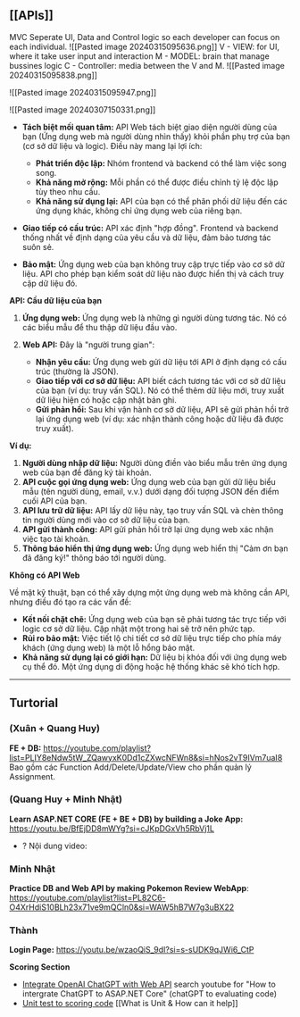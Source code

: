 ## [[APIs]] 

MVC Seperate UI, Data and Control logic so each developer can focus on each individual.
![[Pasted image 20240315095636.png]]
V - VIEW: for UI, where it take user input and interaction
M - MODEL: brain that manage bussines logic
C - Controller: media between the V and M.
![[Pasted image 20240315095838.png]]

![[Pasted image 20240315095947.png]]


![[Pasted image 20240307150331.png]]


- **Tách biệt mối quan tâm:** API Web tách biệt giao diện người dùng của bạn (Ứng dụng web mà người dùng nhìn thấy) khỏi phần phụ trợ của bạn (cơ sở dữ liệu và logic). Điều này mang lại lợi ích:
    
     - **Phát triển độc lập:** Nhóm frontend và backend có thể làm việc song song.
     - **Khả năng mở rộng:** Mỗi phần có thể được điều chỉnh tỷ lệ độc lập tùy theo nhu cầu.
     - **Khả năng sử dụng lại:** API của bạn có thể phân phối dữ liệu đến các ứng dụng khác, không chỉ ứng dụng web của riêng bạn.
	 
- **Giao tiếp có cấu trúc:** API xác định "hợp đồng". Frontend và backend thống nhất về định dạng của yêu cầu và dữ liệu, đảm bảo tương tác suôn sẻ.
    
- **Bảo mật:** Ứng dụng web của bạn không truy cập trực tiếp vào cơ sở dữ liệu. API cho phép bạn kiểm soát dữ liệu nào được hiển thị và cách truy cập dữ liệu đó.


**API: Cầu dữ liệu của bạn**

1. **Ứng dụng web:** Ứng dụng web là những gì người dùng tương tác. Nó có các biểu mẫu để thu thập dữ liệu đầu vào.
    
2. **Web API:** Đây là "người trung gian":
    
     - **Nhận yêu cầu:** Ứng dụng web gửi dữ liệu tới API ở định dạng có cấu trúc (thường là JSON).
     - **Giao tiếp với cơ sở dữ liệu:** API biết cách tương tác với cơ sở dữ liệu của bạn (ví dụ: truy vấn SQL). Nó có thể thêm dữ liệu mới, truy xuất dữ liệu hiện có hoặc cập nhật bản ghi.
     - **Gửi phản hồi:** Sau khi vận hành cơ sở dữ liệu, API sẽ gửi phản hồi trở lại ứng dụng web (ví dụ: xác nhận thành công hoặc dữ liệu đã được truy xuất).

**Ví dụ:**

1. **Người dùng nhập dữ liệu:** Người dùng điền vào biểu mẫu trên ứng dụng web của bạn để đăng ký tài khoản.
2. **API cuộc gọi ứng dụng web:** Ứng dụng web của bạn gửi dữ liệu biểu mẫu (tên người dùng, email, v.v.) dưới dạng đối tượng JSON đến điểm cuối API của bạn.
3. **API lưu trữ dữ liệu:** API lấy dữ liệu này, tạo truy vấn SQL và chèn thông tin người dùng mới vào cơ sở dữ liệu của bạn.
4. **API gửi thành công:** API gửi phản hồi trở lại ứng dụng web xác nhận việc tạo tài khoản.
5. **Thông báo hiển thị ứng dụng web:** Ứng dụng web hiển thị "Cảm ơn bạn đã đăng ký!" thông báo tới người dùng.

**Không có API Web**

Về mặt kỹ thuật, bạn có thể xây dựng một ứng dụng web mà không cần API, nhưng điều đó tạo ra các vấn đề:

- **Kết nối chặt chẽ:** Ứng dụng web của bạn sẽ phải tương tác trực tiếp với logic cơ sở dữ liệu. Cập nhật một trong hai sẽ trở nên phức tạp.
- **Rủi ro bảo mật:** Việc tiết lộ chi tiết cơ sở dữ liệu trực tiếp cho phía máy khách (ứng dụng web) là một lỗ hổng bảo mật.
- **Khả năng sử dụng lại có giới hạn:** Dữ liệu bị khóa đối với ứng dụng web cụ thể đó. Một ứng dụng di động hoặc hệ thống khác sẽ khó tích hợp.

---
## Turtorial

###  (Xuân + Quang Huy)
**FE + DB:** https://youtube.com/playlist?list=PLIY8eNdw5tW_ZQawyxK0Dd1cZXwcNFWn8&si=hNos2vT9IVm7uaI8
	Bao gồm các Function Add/Delete/Update/View cho phần quản lý Assignment.

### (Quang Huy + Minh Nhật)
**Learn ASAP.NET CORE (FE + BE + DB) by building a Joke App:** https://youtu.be/BfEjDD8mWYg?si=cJKpDGxVh5RbVj1L
+ ? Nội dung video:	

### Minh Nhật
**Practice DB and Web API by making Pokemon Review WebApp**: https://youtube.com/playlist?list=PL82C6-O4XrHdiS10BLh23x71ve9mQCln0&si=WAW5hB7W7g3uBX22


### Thành
**Login Page:** https://youtu.be/wzaoQiS_9dI?si=s-sUDK9qJWi6_CtP

**Scoring Section** 
+ [Integrate OpenAI ChatGPT with Web API](https://youtu.be/EHPPg5HGVxU?si=xb2xxcGU0ThzrnS2)
	search youtube for "How to intergrate ChatGPT to ASAP.NET Core" (chatGPT to evaluating code)
+ [Unit test to scoring code](https://youtube.com/playlist?list=PL82C6-O4XrHeyeJcI5xrywgpfbrqdkQd4&si=NRktX-ZqPMc6CGIH) 
	[[What is Unit & How can it help]]


